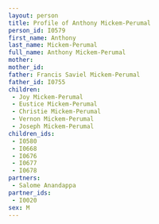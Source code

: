```yaml
---
layout: person
title: Profile of Anthony Mickem-Perumal
person_id: I0579
first_name: Anthony
last_name: Mickem-Perumal
full_name: Anthony Mickem-Perumal
mother: 
mother_id: 
father: Francis Saviel Mickem-Perumal
father_id: I0755
children:
 - Joy Mickem-Perumal
 - Eustice Mickem-Perumal
 - Christie Mickem-Perumal
 - Vernon Mickem-Perumal
 - Joseph Mickem-Perumal
children_ids:
 - I0580
 - I0668
 - I0676
 - I0677
 - I0678
partners:
 - Salome Anandappa
partner_ids:
 - I0020
sex: M
---
```


